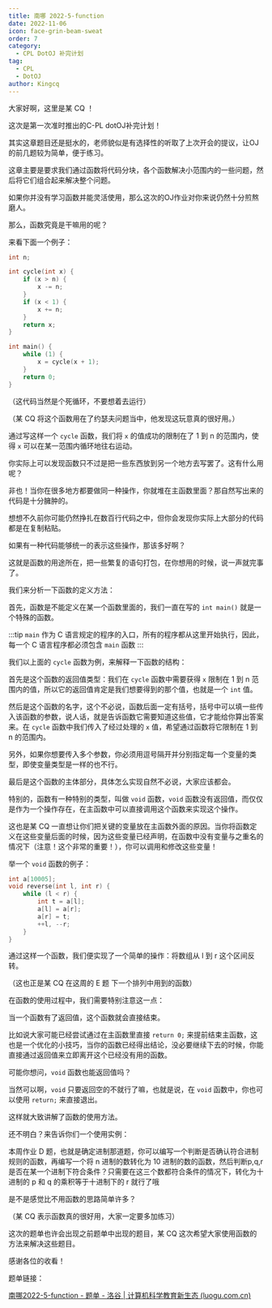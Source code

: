 ```yaml
---
title: 南哪 2022-5-function
date: 2022-11-06
icon: face-grin-beam-sweat
order: 7
category:
  - CPL DotOJ 补完计划
tag:
  - CPL
  - DotOJ
author: Kingcq
---
```


大家好啊，这里是某 CQ ！

这次是第一次准时推出的C-PL dotOJ补完计划！

其实这章题目还是挺水的，老师貌似是有选择性的听取了上次开会的提议，让OJ的前几题较为简单，便于练习。

这章主要是要求我们通过函数将代码分块，各个函数解决小范围内的一些问题，然后将它们组合起来解决整个问题。

如果你并没有学习函数并能灵活使用，那么这次的OJ作业对你来说仍然十分煎熬磨人。

那么，函数究竟是干嘛用的呢？

来看下面一个例子：

```c
int n;

int cycle(int x) {
    if (x > n) {
        x -= n;
    }
    if (x < 1) {
        x += n;
    }
    return x;
}

int main() {
    while (1) {
        x = cycle(x + 1);
    }
    return 0;
}
```

（这代码当然是个死循环，不要想着去运行）

（某 CQ 将这个函数用在了约瑟夫问题当中，他发现这玩意真的很好用。）

通过写这样一个 `cycle` 函数，我们将 `x` 的值成功的限制在了 1 到 n 的范围内，使得 `x` 可以在某一范围内循环地往右运动。

你实际上可以发现函数只不过是把一些东西放到另一个地方去写罢了。这有什么用呢？

非也！当你在很多地方都要做同一种操作，你就堆在主函数里面？那自然写出来的代码是十分臃肿的。

想想不久前你可能仍然挣扎在数百行代码之中，但你会发现你实际上大部分的代码都是在复制粘贴。

如果有一种代码能够统一的表示这些操作，那该多好啊？

这就是函数的用途所在，把一些繁复的语句打包，在你想用的时候，说一声就完事了。

我们来分析一下函数的定义方法：

首先，函数是不能定义在某一个函数里面的，我们一直在写的 `int main()` 就是一个特殊的函数。

:::tip
`main` 作为 C 语言规定的程序的入口，所有的程序都从这里开始执行，因此，每一个 C 语言程序都必须包含 `main` 函数
:::

我们以上面的 `cycle` 函数为例，来解释一下函数的结构：

首先是这个函数的返回值类型：我们在 `cycle` 函数中需要获得 `x` 限制在 1 到 n 范围内的值，所以它的返回值肯定是我们想要得到的那个值，也就是一个 `int` 值。

然后是这个函数的名字，这个不必说，函数后面一定有括号，括号中可以填一些传入该函数的参数，说人话，就是告诉函数它需要知道这些值，它才能给你算出答案来。在 `cycle` 函数中我们传入了经过处理的 `x` 值，希望通过函数将它限制在 1 到 n 的范围内。

另外，如果你想要传入多个参数，你必须用逗号隔开并分别指定每一个变量的类型，即使变量类型是一样的也不行。

最后是这个函数的主体部分，具体怎么实现自然不必说，大家应该都会。

特别的，函数有一种特别的类型，叫做 `void` 函数，`void` 函数没有返回值，而仅仅是作为一个操作存在，在主函数中可以直接调用这个函数来实现这个操作。

这也是某 CQ 一直想让你们把关键的变量放在主函数外面的原因。当你将函数定义在这些变量后面的时候，因为这些变量已经声明，在函数中没有变量与之重名的情况下（注意！这个非常的重要！），你可以调用和修改这些变量！

举一个 `void` 函数的例子：

```c
int a[10005];
void reverse(int l, int r) {
    while (l < r) {
        int t = a[l];
        a[l] = a[r];
        a[r] = t;
        ++l, --r;
    }
}
```

通过这样一个函数，我们便实现了一个简单的操作：将数组从 l 到 r 这个区间反转。

（这也正是某 CQ 在这周的 E 题 下一个排列中用到的函数）

在函数的使用过程中，我们需要特别注意这一点：

当一个函数有了返回值，这个函数就会直接结束。

比如说大家可能已经尝试通过在主函数里直接 `return 0;` 来提前结束主函数，这也是一个优化的小技巧，当你的函数已经得出结论，没必要继续下去的时候，你能直接通过返回值来立即离开这个已经没有用的函数。

可能你想问，`void` 函数也能返回值吗？

当然可以啊，`void` 只要返回空的不就行了嘛，也就是说，在 `void` 函数中，你也可以使用 `return;` 来直接退出。

这样就大致讲解了函数的使用方法。

还不明白？来告诉你们一个使用实例：

本周作业 D 题，也就是确定进制那道题，你可以编写一个判断是否确认符合进制规则的函数，再编写一个将 n 进制的数转化为 10 进制的数的函数，然后判断p,q,r是否在某一个进制下符合条件？只需要在这三个数都符合条件的情况下，转化为十进制的 p 和 q 的乘积等于十进制下的 r 就行了哦

是不是感觉比不用函数的思路简单许多？

（某 CQ 表示函数真的很好用，大家一定要多加练习）

这次的题单也许会出现之前题单中出现的题目，某 CQ 这次希望大家使用函数的方法来解决这些题目。

感谢各位的收看！

题单链接：

[南哪2022-5-function - 题单 - 洛谷 | 计算机科学教育新生态 (luogu.com.cn)](https://www.luogu.com.cn/training/243762)
